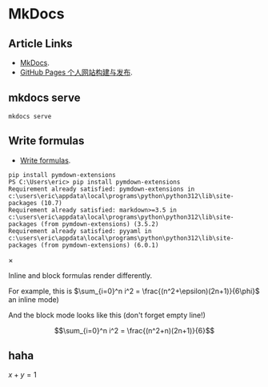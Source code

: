 # MkDocs

## Article Links

-  [MkDocs](https://www.mkdocs.org/).
-  [GitHub Pages 个人网站构建与发布](https://www.bilibili.com/video/BV1hL4y1w72r/).


## mkdocs serve

```
mkdocs serve
```

## Write formulas

-  [Write formulas](https://mkdocs-magicspace.alnoda.org/tutorials/markdown/formulas/).

```
pip install pymdown-extensions
PS C:\Users\eric> pip install pymdown-extensions
Requirement already satisfied: pymdown-extensions in c:\users\eric\appdata\local\programs\python\python312\lib\site-packages (10.7)
Requirement already satisfied: markdown>=3.5 in c:\users\eric\appdata\local\programs\python\python312\lib\site-packages (from pymdown-extensions) (3.5.2)
Requirement already satisfied: pyyaml in c:\users\eric\appdata\local\programs\python\python312\lib\site-packages (from pymdown-extensions) (6.0.1)
```

$\times$

Inline and block formulas render differently. 

For example, this is $\sum_{i=0}^n i^2 = \frac{(n^2+\epsilon)(2n+1)}{6\phi}$
an inline mode) 

And the block mode looks like this (don't forget empty line!)

$$\sum_{i=0}^n i^2 = \frac{(n^2+n)(2n+1)}{6}$$

## haha

$x+y=1$
